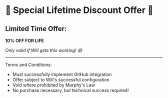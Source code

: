 # 🎉 Special Lifetime Discount Offer 🎉

## Limited Time Offer:

**10% OFF FOR LIFE**

*Only valid if Will gets this working! 😄*

---

Terms and Conditions:
- Must successfully implement GitHub integration
- Offer subject to Will's successful configuration
- Void where prohibited by Murphy's Law
- No purchase necessary, but technical success required!